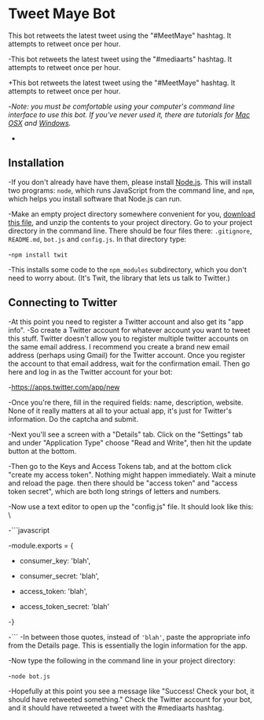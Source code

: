 # Tweet Maye Bot

This bot retweets the latest tweet using the "#MeetMaye" hashtag. It attempts to retweet once per hour.

-This bot retweets the latest tweet using the "#mediaarts" hashtag. It attempts to retweet once per hour. 


 
+This bot retweets the latest tweet using the "#MeetMaye" hashtag. It attempts to retweet once per hour. 


 
  


 
-_Note: you must be comfortable using your computer's command line interface to use this bot. If you've never used it, there are tutorials for [Mac OSX](http://blog.teamtreehouse.com/introduction-to-the-mac-os-x-command-line) and [Windows](http://www.bleepingcomputer.com/tutorials/windows-command-prompt-introduction/)._ 


 
- 


 
## Installation 
 
-If you don't already have have them, please install [Node.js](http://nodejs.org/). This will install two programs: `node`, which runs JavaScript from the command line, and `npm`, which helps you install software that Node.js can run. 
 
-Make an empty project directory somewhere convenient for you, [download this file](https://github.com/mayeedwin/twitterbot//archive/master.zip), and unzip the contents to your project directory. Go to your project directory in the command line. There should be four files there: `.gitignore`, `README.md`, `bot.js` and `config.js`. In that directory type: 
 
-`npm install twit` 

-This installs some code to the `npm_modules` subdirectory, which you don't need to worry about. (It's Twit, the library that lets us talk to Twitter.) 

## Connecting to Twitter 

-At this point you need to register a Twitter account and also get its "app info". 
-So create a Twitter account for whatever account you want to tweet this stuff. Twitter doesn't allow you to register multiple twitter accounts on the same email address. I recommend you create a brand new email address (perhaps using Gmail) for the Twitter account. Once you register the account to that email address, wait for the confirmation email. Then go here and log in as the Twitter account for your bot: 

-https://apps.twitter.com/app/new 
 
-Once you're there, fill in the required fields: name, description, website. None of it really matters at all to your actual app, it's just for Twitter's information. Do the captcha and submit. 
 
-Next you'll see a screen with a "Details" tab. Click on the "Settings" tab and under "Application Type" choose "Read and Write", then hit the update button at the bottom. 

-Then go to the Keys and Access Tokens tab, and at the bottom click "create my access token". Nothing might happen immediately. Wait a minute and reload the page. then there should be "access token" and "access token secret", which are both long strings of letters and numbers. 
 
-Now use a text editor to open up the "config.js" file. It should look like this: 
\
 
-```javascript 


 
-module.exports = { 


 
-  consumer_key:         'blah', 


 
-  consumer_secret:      'blah', 


 
-  access_token:         'blah', 


 
-  access_token_secret:  'blah' 


 
-} 
 
-``` 
-In between those quotes, instead of `'blah'`, paste the appropriate info from the Details page. This is essentially the login information for the app. 

-Now type the following in the command line in your project directory: 
 
-`node bot.js` 
 
-Hopefully at this point you see a message like "Success! Check your bot, it should have retweeted something." Check the Twitter account for your bot, and it should have retweeted a tweet with the #mediaarts hashtag. 


